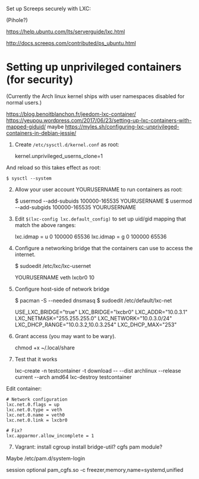 Set up Screeps securely with LXC:

(Pihole?)

https://help.ubuntu.com/lts/serverguide/lxc.html

http://docs.screeps.com/contributed/ps_ubuntu.html


# Setting up unprivileged containers (for security)

(Currently the Arch linux kernel ships with user namespaces disabled for normal users.)

https://blog.benoitblanchon.fr/jeedom-lxc-container/
https://yeupou.wordpress.com/2017/06/23/setting-up-lxc-containers-with-mapped-giduid/
maybe https://myles.sh/configuring-lxc-unprivileged-containers-in-debian-jessie/

1. Create `/etc/sysctl.d/kernel.conf` as root:

    kernel.unprivileged_userns_clone=1

And reload so this takes effect as root:

    $ sysctl --system

2. Allow your user account YOURUSERNAME to run containers as root:

    $ usermod --add-subuids 100000-165535 YOURUSERNAME
    $ usermod --add-subgids 100000-165535 YOURUSERNAME

3. Edit `$(lxc-config lxc.default_config)` to set up uid/gid mapping that match the above ranges:

    lxc.idmap = u 0 100000 65536
    lxc.idmap = g 0 100000 65536

4. Configure a networking bridge that the containers can use to access the internet.

    $ sudoedit /etc/lxc/lxc-usernet

    YOURUSERNAME  veth         lxcbr0     10

5. Configure host-side of network bridge

    $ pacman -S --needed dnsmasq
    $ sudoedit /etc/default/lxc-net

    USE_LXC_BRIDGE="true"
    LXC_BRIDGE="lxcbr0"
    LXC_ADDR="10.0.3.1"
    LXC_NETMASK="255.255.255.0"
    LXC_NETWORK="10.0.3.0/24"
    LXC_DHCP_RANGE="10.0.3.2,10.0.3.254"
    LXC_DHCP_MAX="253"

6. Grant access (you may want to be wary).

    chmod +x ~/.local/share

5. Test that it works

    lxc-create -n testcontainer -t download -- --dist archlinux --release current --arch amd64
    lxc-destroy testcontainer

Edit container:

    # Network configuration
    lxc.net.0.flags = up
    lxc.net.0.type = veth
    lxc.net.0.name = veth0
    lxc.net.0.link = lxcbr0

    # Fix?
    lxc.apparmor.allow_incomplete = 1


7. Vagrant: install cgroup
install bridge-util?
cgfs pam module?

Maybe /etc/pam.d/system-login

session optional pam_cgfs.so -c freezer,memory,name=systemd,unified
